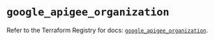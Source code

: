 # `google_apigee_organization`

Refer to the Terraform Registry for docs: [`google_apigee_organization`](https://registry.terraform.io/providers/hashicorp/google/6.13.0/docs/resources/apigee_organization).
